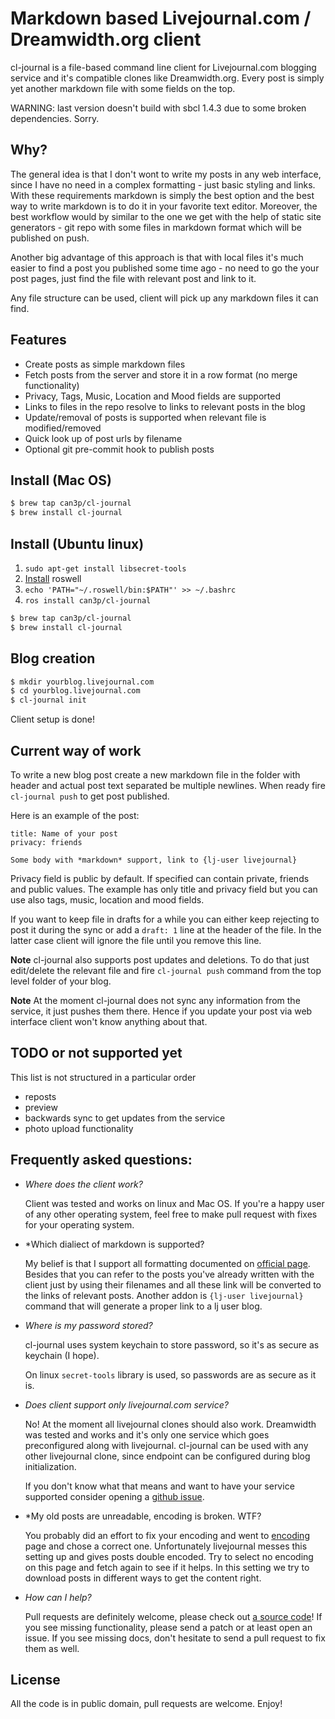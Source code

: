 # Markdown based Livejournal.com / Dreamwidth.org client

cl-journal is a file-based command line client for Livejournal.com blogging
service and it's compatible clones like Dreamwidth.org. Every post is simply
yet another markdown file with some fields on the top.

WARNING: last version doesn't build with sbcl 1.4.3 due to some broken
dependencies. Sorry.

## Why?

The general idea is that I don't wont to write my posts in any web interface,
since I have no need in a complex formatting - just basic styling and links.
With these requirements markdown is simply the best option and the best way to
write markdown is to do it in your favorite text editor.  Moreover, the best
workflow would by similar to the one we get with the help of static site
generators - git repo with some files in markdown format which will be
published on push.

Another big advantage of this approach is that with local files it's much easier
to find a post you published some time ago - no need to go the your post pages,
just find the file with relevant post and link to it.

Any file structure can be used, client will pick up any markdown files it can
find.

## Features

* Create posts as simple markdown files
* Fetch posts from the server and store it in a row format (no merge functionality)
* Privacy, Tags, Music, Location and Mood fields are supported
* Links to files in the repo resolve to links to relevant posts in the blog
* Update/removal of posts is supported when relevant file is modified/removed
* Quick look up of post urls by filename
* Optional git pre-commit hook to publish posts

## Install (Mac OS)

~~~bash
$ brew tap can3p/cl-journal
$ brew install cl-journal
~~~

## Install (Ubuntu linux)

1.  `sudo apt-get install libsecret-tools`
2. [Install][roswell] roswell
3.  `echo 'PATH="~/.roswell/bin:$PATH"' >> ~/.bashrc`
4. `ros install can3p/cl-journal`

~~~bash
$ brew tap can3p/cl-journal
$ brew install cl-journal
~~~

## Blog creation

~~~bash
$ mkdir yourblog.livejournal.com
$ cd yourblog.livejournal.com
$ cl-journal init
~~~

Client setup is done!

## Current way of work

To write a new blog post create a new markdown file in the folder with header
and actual post text separated be multiple newlines.  When ready fire
`cl-journal push` to get post published.

Here is an example of the post:

~~~
title: Name of your post
privacy: friends

Some body with *markdown* support, link to {lj-user livejournal}
~~~

Privacy field is public by default. If specified can contain private, friends
and public values.  The example has only title and privacy field but you can
use also tags, music, location and mood fields.

If you want to keep file in drafts for a while you can either keep rejecting to
post it during the sync or add a `draft: 1` line at the header of the file. In
the latter case client will ignore the file until you remove this line.

**Note** cl-journal also supports post updates and deletions. To do that just
edit/delete the relevant file and fire `cl-journal push` command from the
top level folder of your blog.

**Note** At the moment cl-journal does not sync any information from the
service, it just pushes them there. Hence if you update your post via
web interface client won't know anything about that.

## TODO or not supported yet

This list is not structured in a particular order

* reposts
* preview
* backwards sync to get updates from the service
* photo upload functionality

## Frequently asked questions:

- *Where does the client work?*

  Client was tested and works on linux and Mac OS. If you're a happy
  user of any other operating system, feel free to make pull request
  with fixes for your operating system.

- *Which dialiect of markdown is supported?

  My belief is that I support all formatting documented on [official
  page](https://daringfireball.net/projects/markdown/).  Besides that you can
  refer to the posts you've already written with the client just by using their
  filenames and all these link will be converted to the links of relevant
  posts. Another addon is `{lj-user livejournal}` command that will generate a
  proper link to a lj user blog.

- *Where is my password stored?*

  cl-journal uses system keychain to store password, so it's as secure as
  keychain (I hope).

  On linux `secret-tools` library is used, so passwords are as secure as
  it is.

- *Does client support only livejournal.com service?*

  No! At the moment all livejournal clones should also work.
  Dreamwidth was tested and works and it's only one service which
  goes preconfigured along with livejournal. cl-journal can be
  used with any other livejournal clone, since endpoint can be
  configured during blog initialization.

  If you don't know what that means and want to have your service supported
  consider opening a [github issue](https://github.com/can3p/cl-journal/issues).

- *My old posts are unreadable, encoding is broken. WTF?

  You probably did an effort to fix your encoding and went to
  [encoding](https://www.livejournal.com/settings/?c=OldEncoding)
  page and chose a correct one. Unfortunately livejournal messes
  this setting up and gives posts double encoded. Try to select
  no encoding on this page and fetch again to see if it helps. In
  this setting we try to download posts in different ways to
  get the content right.

- *How can I help?*

  Pull requests are definitely welcome, please check out [a source
  code](https://github.com/can3p/cl-journal)!  If you see missing
  functionality, please send a patch or at least open an issue. If you see
  missing docs, don't hesitate to send a pull request to fix them as well.

## License

All the code is in public domain, pull requests are welcome. Enjoy!

[roswell]: https://github.com/roswell/roswell/releases
